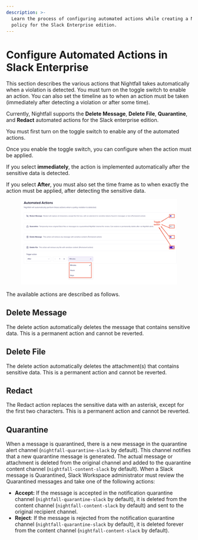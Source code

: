 ```yaml
---
description: >-
  Learn the process of configuring automated actions while creating a Nightfall
  policy for the Slack Enterprise edition.
---
```


# Configure Automated Actions in Slack Enterprise

This section describes the various actions that Nightfall takes automatically when a violation is detected. You must turn on the toggle switch to enable an action. You can also set the timeline as to when an action must be taken (immediately after detecting a violation or after some time).

Currently, Nightfall supports the **Delete Message**, **Delete File**, **Quarantine**, and **Redact** automated actions for the Slack enterprise edition.&#x20;

You must first turn on the toggle switch to enable any of the automated actions.

Once you enable the toggle switch, you can configure when the action must be applied.&#x20;

If you select **immediately**, the action is implemented automatically after the sensitive data is detected.&#x20;

If you select **After**, you must also set the time frame as to when exactly the action must be applied, after detecting the sensitive data.

<figure><img src="../../.gitbook/assets/image (4).png" alt=""><figcaption></figcaption></figure>

The available actions are described as follows.

## Delete Message

The delete action automatically deletes the message that contains sensitive data. This is a permanent action and cannot be reverted.&#x20;

## Delete File

The delete action automatically deletes the attachment(s) that contains sensitive data. This is a permanent action and cannot be reverted.&#x20;

## Redact

The Redact action replaces the sensitive data with an asterisk, except for the first two characters. This is a permanent action and cannot be reverted.&#x20;

## Quarantine

When a message is quarantined, there is a new message in the quarantine alert channel (`nightfall-quarantine-slack` by default). This channel notifies that a new quarantine message is generated. The actual message or attachment is deleted from the original channel and added to the quarantine content channel (`nightfall-content-slack` by default). When a Slack message is Quarantined, Slack Workspace administrator must review the Quarantined messages and take one of the following actions:

* **Accept:** If the message is accepted in the notification quarantine channel (`nightfall-quarantine-slack` by default), it is deleted from the content channel (`nightfall-content-slack` by default) and sent to the original recipient channel.&#x20;
* **Reject**: If the message is rejected from the notification quarantine channel (`nightfall-quarantine-slack` by default), it is deleted forever from the content channel (`nightfall-content-slack` by default). &#x20;





&#x20;

